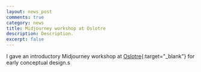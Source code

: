 ```yaml
---
layout: news_post
comments: true
category: news
title: Midjourney workshop at Oslotre
description: Description.
excerpt: false
---
```


I gave an introductory Midjourney workshop at [Oslotre](https://www.oslotre.no/){:target="_blank"} for early conceptual design.s